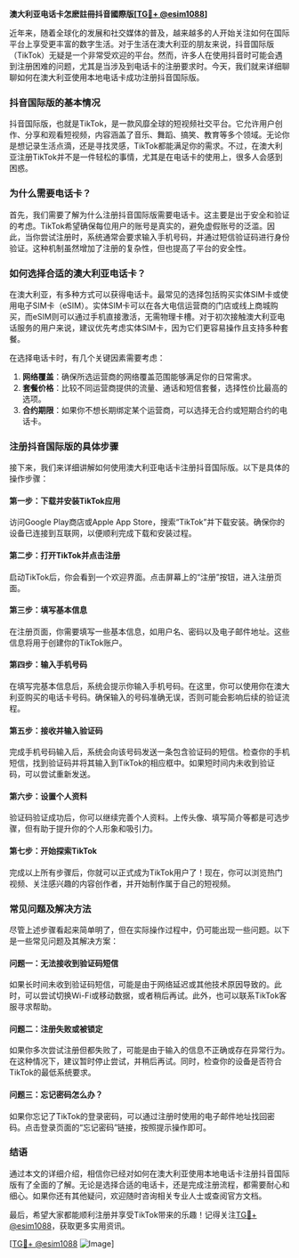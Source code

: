 **澳大利亚电话卡怎麽註冊抖音國際版[[TG💪+ @esim1088](https://t.me/s/esim1088)]**

近年来，随着全球化的发展和社交媒体的普及，越来越多的人开始关注如何在国际平台上享受更丰富的数字生活。对于生活在澳大利亚的朋友来说，抖音国际版（TikTok）无疑是一个非常受欢迎的平台。然而，许多人在使用抖音时可能会遇到注册困难的问题，尤其是当涉及到电话卡的注册要求时。今天，我们就来详细聊聊如何在澳大利亚使用本地电话卡成功注册抖音国际版。

### 抖音国际版的基本情况

抖音国际版，也就是TikTok，是一款风靡全球的短视频社交平台。它允许用户创作、分享和观看短视频，内容涵盖了音乐、舞蹈、搞笑、教育等多个领域。无论你是想记录生活点滴，还是寻找灵感，TikTok都能满足你的需求。不过，在澳大利亚注册TikTok并不是一件轻松的事情，尤其是在电话卡的使用上，很多人会感到困惑。

### 为什么需要电话卡？

首先，我们需要了解为什么注册抖音国际版需要电话卡。这主要是出于安全和验证的考虑。TikTok希望确保每位用户的账号是真实的，避免虚假账号的泛滥。因此，当你尝试注册时，系统通常会要求输入手机号码，并通过短信验证码进行身份验证。这种机制虽然增加了注册的复杂性，但也提高了平台的安全性。

### 如何选择合适的澳大利亚电话卡？

在澳大利亚，有多种方式可以获得电话卡。最常见的选择包括购买实体SIM卡或使用电子SIM卡（eSIM）。实体SIM卡可以在各大电信运营商的门店或线上商城购买，而eSIM则可以通过手机直接激活，无需物理卡槽。对于初次接触澳大利亚电话服务的用户来说，建议优先考虑实体SIM卡，因为它们更容易操作且支持多种套餐。

在选择电话卡时，有几个关键因素需要考虑：

1. **网络覆盖**：确保所选运营商的网络覆盖范围能够满足你的日常需求。
2. **套餐价格**：比较不同运营商提供的流量、通话和短信套餐，选择性价比最高的选项。
3. **合约期限**：如果你不想长期绑定某个运营商，可以选择无合约或短期合约的电话卡。

### 注册抖音国际版的具体步骤

接下来，我们来详细讲解如何使用澳大利亚电话卡注册抖音国际版。以下是具体的操作步骤：

#### 第一步：下载并安装TikTok应用
访问Google Play商店或Apple App Store，搜索“TikTok”并下载安装。确保你的设备已连接到互联网，以便顺利完成下载和安装过程。

#### 第二步：打开TikTok并点击注册
启动TikTok后，你会看到一个欢迎界面。点击屏幕上的“注册”按钮，进入注册页面。

#### 第三步：填写基本信息
在注册页面，你需要填写一些基本信息，如用户名、密码以及电子邮件地址。这些信息将用于创建你的TikTok账户。

#### 第四步：输入手机号码
在填写完基本信息后，系统会提示你输入手机号码。在这里，你可以使用你在澳大利亚购买的电话卡号码。确保输入的号码准确无误，否则可能会影响后续的验证流程。

#### 第五步：接收并输入验证码
完成手机号码输入后，系统会向该号码发送一条包含验证码的短信。检查你的手机短信，找到验证码并将其输入到TikTok的相应框中。如果短时间内未收到验证码，可以尝试重新发送。

#### 第六步：设置个人资料
验证码验证成功后，你可以继续完善个人资料。上传头像、填写简介等都是可选步骤，但有助于提升你的个人形象和吸引力。

#### 第七步：开始探索TikTok
完成以上所有步骤后，你就可以正式成为TikTok用户了！现在，你可以浏览热门视频、关注感兴趣的内容创作者，并开始制作属于自己的短视频。

### 常见问题及解决方法

尽管上述步骤看起来简单明了，但在实际操作过程中，仍可能出现一些问题。以下是一些常见问题及其解决方案：

#### 问题一：无法接收到验证码短信
如果长时间未收到验证码短信，可能是由于网络延迟或其他技术原因导致的。此时，可以尝试切换Wi-Fi或移动数据，或者稍后再试。此外，也可以联系TikTok客服寻求帮助。

#### 问题二：注册失败或被锁定
如果你多次尝试注册但都失败了，可能是由于输入的信息不正确或存在异常行为。在这种情况下，建议暂时停止尝试，并稍后再试。同时，检查你的设备是否符合TikTok的最低系统要求。

#### 问题三：忘记密码怎么办？
如果你忘记了TikTok的登录密码，可以通过注册时使用的电子邮件地址找回密码。点击登录页面的“忘记密码”链接，按照提示操作即可。

### 结语

通过本文的详细介绍，相信你已经对如何在澳大利亚使用本地电话卡注册抖音国际版有了全面的了解。无论是选择合适的电话卡，还是完成注册流程，都需要耐心和细心。如果你还有其他疑问，欢迎随时咨询相关专业人士或查阅官方文档。

最后，希望大家都能顺利注册并享受TikTok带来的乐趣！记得关注[TG💪+ @esim1088](https://t.me/s/esim1088)，获取更多实用资讯。

[[TG💪+ @esim1088](https://t.me/s/esim1088) ![Image](https://i.postimg.cc/4NQfJmqS/Snipaste-2025-05-13-00-14-12.png)]